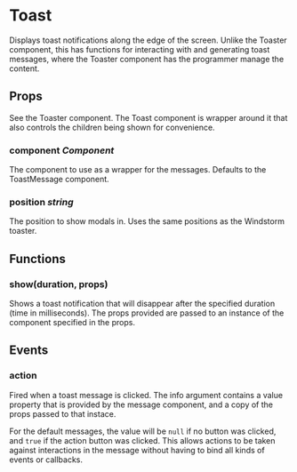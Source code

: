 # Toast
Displays toast notifications along the edge of the screen. Unlike the Toaster
component, this has functions for interacting with and generating toast
messages, where the Toaster component has the programmer manage the content.

## Props
See the Toaster component. The Toast component is wrapper around it that
also controls the children being shown for convenience.

### component _Component_
The component to use as a wrapper for the messages. Defaults to the
ToastMessage component.

### position _string_
The position to show modals in. Uses the same positions as the Windstorm
toaster.

## Functions

### show(duration, props)
Shows a toast notification that will disappear after the specified
duration (time in milliseconds). The props provided are passed to an
instance of the component specified in the props.

## Events

### action
Fired when a toast message is clicked. The info argument contains a
value property that is provided by the message component, and a copy
of the props passed to that instace.

For the default messages, the value will be `null` if no button was
clicked, and `true` if the action button was clicked. This allows
actions to be taken against interactions in the message without having
to bind all kinds of events or callbacks.
